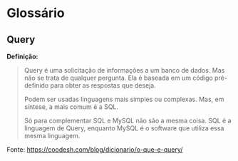 # Glossário

## Query
**Definição:**
> Query é uma solicitação de informações a um banco de dados. Mas não se trata de qualquer pergunta. Ela é baseada em um código pré-definido para obter as respostas que deseja. 
>
> Podem ser usadas linguagens mais simples ou complexas. Mas, em síntese, a mais comum é a SQL. 
>
>Só para complementar SQL e MySQL não são a mesma coisa. SQL é a linguagem de Query, enquanto MySQL é o software que utiliza essa mesma linguagem.

Fonte: https://coodesh.com/blog/dicionario/o-que-e-query/